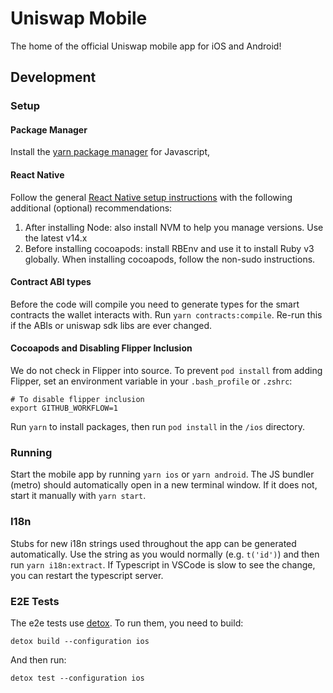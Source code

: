 # Uniswap Mobile

The home of the official Uniswap mobile app for iOS and Android!

## Development

### Setup

#### Package Manager

Install the [yarn package manager](https://yarnpkg.com/getting-started/install) for Javascript,

#### React Native

Follow the general [React Native setup instructions](https://reactnative.dev/docs/environment-setup) with the following additional (optional) recommendations:

1. After installing Node: also install NVM to help you manage versions. Use the latest v14.x
2. Before installing cocoapods: install RBEnv and use it to install Ruby v3 globally. When installing cocoapods, follow the non-sudo instructions.

#### Contract ABI types

Before the code will compile you need to generate types for the smart contracts the wallet interacts with. Run `yarn contracts:compile`. Re-run this if the ABIs or uniswap sdk libs are ever changed.

#### Cocoapods and Disabling Flipper Inclusion

We do not check in Flipper into source. To prevent `pod install` from adding Flipper, set an environment variable in your `.bash_profile` or `.zshrc`:

```
# To disable flipper inclusion
export GITHUB_WORKFLOW=1
```

Run `yarn` to install packages, then run `pod install` in the `/ios` directory. 

### Running

Start the mobile app by running `yarn ios` or `yarn android`. The JS bundler (metro) should automatically open in a new terminal window. If it does not, start it manually with `yarn start`.

### I18n

Stubs for new i18n strings used throughout the app can be generated automatically. Use the string as you would normally (e.g. `t('id')`) and then run `yarn i18n:extract`.
If Typescript in VSCode is slow to see the change, you can restart the typescript server.

### E2E Tests

The e2e tests use [detox](https://github.com/wix/Detox). To run them, you need to build:

```
detox build --configuration ios
```

And then run:

```
detox test --configuration ios
```
